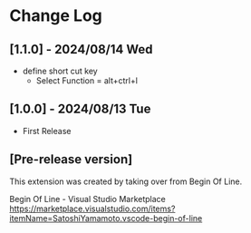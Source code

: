 # Change Log

## [1.1.0] - 2024/08/14 Wed
- define short cut key
  - Select Function = alt+ctrl+l

## [1.0.0] - 2024/08/13 Tue
- First Release

## [Pre-release version]
This extension was created by taking over from Begin Of Line.

Begin Of Line - Visual Studio Marketplace  
https://marketplace.visualstudio.com/items?itemName=SatoshiYamamoto.vscode-begin-of-line

